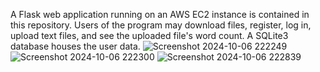 A Flask web application running on an AWS EC2 instance is contained in this repository. Users of the program may download files, register, log in, upload text files, and see the uploaded file's word count. A SQLite3 database houses the user data.
![Screenshot 2024-10-06 222249](https://github.com/user-attachments/assets/4419c6f6-d8e0-4d3b-aa31-d4a579824975)
![Screenshot 2024-10-06 222300](https://github.com/user-attachments/assets/7c7dbb82-201a-4128-96a0-bd79ecaa1763)
![Screenshot 2024-10-06 222839](https://github.com/user-attachments/assets/97ced833-593d-43bb-a303-a32759116c67)
